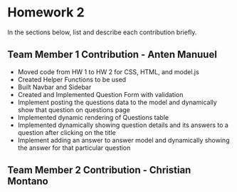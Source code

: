 # Homework 2


In the sections below, list and describe each contribution briefly.

## Team Member 1 Contribution - Anten Manuuel
* Moved code from HW 1 to HW 2 for CSS, HTML, and model.js
* Created Helper Functions to be used
* Built Navbar and Sidebar
* Created and Implemented Question Form with validation
* Implement posting the questions data to the model and dynamically show that question on questions page
* Implemented dynamic rendering of Questions table
* Implemented dynamically showing question details and its answers to a question after clicking on the title
* Implement adding an answer to answer model and dynamically showing the answer for that particular question


## Team Member 2 Contribution - Christian Montano
